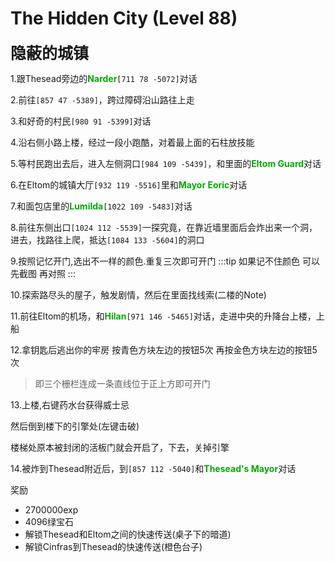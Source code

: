 # The Hidden City (Level 88)
<span style="font-size: 25px;">**隐蔽的城镇**</span>

1.跟Thesead旁边的<font color=00AA00>**Narder**</font>`[711 78 -5072]`对话

2.前往`[857 47 -5389]`，跨过障碍沿山路往上走

3.和好奇的村民`[980 91 -5399]`对话

4.沿右侧小路上楼，经过一段小跑酷，对着最上面的石柱放技能


5.等村民跑出去后，进入左侧洞口`[984 109 -5439]`，和里面的<font color=00AA00>**Eltom Guard**</font>对话

6.在Eltom的城镇大厅`[932 119 -5516]`里和<font color=00AA00>**Mayor Eoric**</font>对话

7.和面包店里的<font color=00AA00>**Lumilda**</font>`[1022 109 -5483]`对话

8.前往东侧出口`[1024 112 -5539]`一探究竟，在靠近墙里面后会炸出来一个洞，进去，找路往上爬，抵达`[1084 133 -5604]`的洞口

9.按照记忆开门,选出不一样的颜色.重复三次即可开门
:::tip
如果记不住颜色 可以先截图  再对照
:::

10.探索路尽头的屋子，触发剧情，然后在里面找线索(二楼的Note)

11.前往Eltom的机场，和<font color=00AA00>**Hilan**</font>`[971 146 -5465]`对话，走进中央的升降台上楼，上船

12.拿钥匙后逃出你的牢房 按青色方块左边的按钮5次 再按金色方块左边的按钮5次
>即三个栅栏连成一条直线位于正上方即可开门

13.上楼,右键药水台获得威士忌

然后倒到楼下的引擎处(左键击破)   

楼梯处原本被封闭的活板门就会开启了，下去，关掉引擎

14.被炸到Thesead附近后，到`[857 112 -5040]`和<font color=00AA00>**Thesead's Mayor**</font>对话

奖励
+ 2700000exp
+ 4096绿宝石
+ 解锁Thesead和Eltom之间的快速传送(桌子下的暗道)
+ 解锁Cinfras到Thesead的快速传送(橙色台子)
